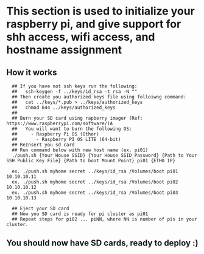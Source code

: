 
# This section is used to initialize your raspberry pi, and give support for shh access, wifi access, and hostname assignment

## How it works

```
  ## If you have not ssh keys run the following:
  ##   ssh-keygen -f ../keys/id_rsa -t rsa -N ""
  ## Then create you authorized keys file using folloiwng command:
  ##   cat ../keys/*.pub > ../keys/authorized_keys
  ##   chmod 644 ../keys/authorized_keys
  ##
  ## Burn your SD card using rapberry imager (Ref: https://www.raspberrypi.com/software/)A
  ##   You will want to burn the following OS:
  ##     - Raspberry Pi OS (Other)
  ##       - Raspberry PI OS LITE (64-bit)
  ## ReInsert you sd card
  ## Run command below with new host name (ex. pi01)
  ./push.sh {Your House SSID} {Your House SSID Password} {Path to Your SSH Public Key File} {Path to boot Mount Point} pi01 {ETH0 IP}

  ex. ./push.sh myhome secret ../keys/id_rsa /Volumes/boot pi01 10.10.10.11
  ex. ./push.sh myhome secret ../keys/id_rsa /Volumes/boot pi02 10.10.10.12
  ex. ./push.sh myhome secret ../keys/id_rsa /Volumes/boot pi03 10.10.10.13

  ## Eject your SD card
  ## Now you SD card is ready for pi cluster as pi01
  ## Repeat steps for pi02 ... piNN, where NN is number of pis in your cluster.

```


## You should now have SD cards, ready to deploy :)


